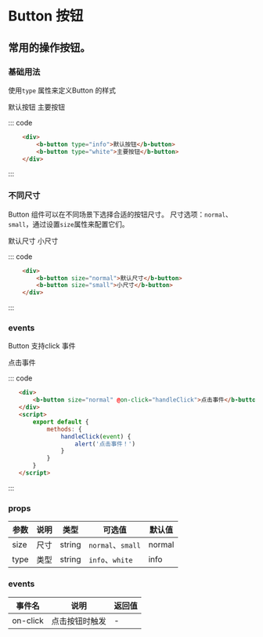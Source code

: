 # Button 按钮
常用的操作按钮。
-----
### 基础用法
使用```type``` 属性来定义Button 的样式

<div class="example">
    <div class="example-box">
        <div>
            <b-button type="info">默认按钮</b-button>
            <b-button type="white">主要按钮</b-button>
        </div>
    </div>

::: code
```html
    <div>
        <b-button type="info">默认按钮</b-button>
        <b-button type="white">主要按钮</b-button>
    </div>
```
:::
</div>


### 不同尺寸
Button 组件可以在不同场景下选择合适的按钮尺寸。
尺寸选项：```normal```、```small```，通过设置```size```属性来配置它们。

<div class="example">
    <div class="example-box">
        <div>
            <b-button size="normal">默认尺寸</b-button>
            <b-button size="small">小尺寸</b-button>
        </div>
    </div>

::: code
```html
    <div>
        <b-button size="normal">默认尺寸</b-button>
        <b-button size="small">小尺寸</b-button>
    </div>
```
:::
</div>

### events
Button 支持click 事件

<div class="example">
    <div class="example-box">
        <div>
            <b-button size="normal" @on-click="handleClick">点击事件</b-button>
        </div>
    </div>

<script>
    export default {
        methods: {
            handleClick(event) {
                alert('点击事件！')
            }
        }
    }
</script>

::: code
```html
   <div>
       <b-button size="normal" @on-click="handleClick">点击事件</b-button>
   </div>
   <script>
       export default {
           methods: {
               handleClick(event) {
                   alert('点击事件！')
               }
           }
       }
   </script>
```
:::
</div>

### props
| 参数      | 说明    | 类型      | 可选值       | 默认值   |
|---------- |-------- |---------- |-------------  |-------- |
| size     | 尺寸   | string  |  `normal`、`small`         |    normal   |
| type     | 类型   | string    |   `info`、`white` |     info  |

### events
| 事件名	      | 说明	    | 返回值 |
|---------- |-------- |---------- |
| on-click     | 点击按钮时触发   | -  |
